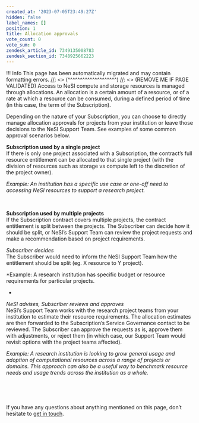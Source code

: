```yaml
---
created_at: '2023-07-05T23:49:27Z'
hidden: false
label_names: []
position: 1
title: Allocation approvals
vote_count: 0
vote_sum: 0
zendesk_article_id: 7349135008783
zendesk_section_id: 7348925662223
---
```



[//]: <> (REMOVE ME IF PAGE VALIDATED)
[//]: <> (vvvvvvvvvvvvvvvvvvvv)
 !!! Info
     This page has been automatically migrated and may contain formatting errors.
[//]: <> (^^^^^^^^^^^^^^^^^^^^)
[//]: <> (REMOVE ME IF PAGE VALIDATED)
Access to NeSI compute and storage resources is managed through
allocations. An allocation is a certain amount of a resource, or of a
rate at which a resource can be consumed, during a defined period of
time (in this case, the term of the Subscription).

Depending on the nature of your Subscription, you can choose to directly
manage allocation approvals for projects from your institution or leave
those decisions to the NeSI Support Team. See examples of some common
approval scenarios below.  
  

**Subscription used by a single project**  
If there is only one project associated with a Subscription, the
contract’s full resource entitlement can be allocated to that single
project (with the division of resources such as storage vs compute left
to the discretion of the project owner).

*Example: An institution has a specific use case or one-off need to
accessing NeSI resources to support a research project.*

 

**Subscription used by multiple projects**  
If the Subscription contract covers multiple projects, the contract
entitlement is split between the projects. The Subscriber can decide how
it should be split, or NeSI’s Support Team can review the project
requests and make a recommendation based on project requirements.  
  

*Subscriber decides*  
The Subscriber would need to inform the NeSI Support Team how the
entitlement should be split (eg. X resource to Y project).

*Example: A research institution has specific budget or resource
requirements for particular projects.  
  
*

*NeSI advises, Subscriber reviews and approves*  
NeSI’s Support Team works with the research project teams from your
institution to estimate their resource requirements. The allocation
estimates are then forwarded to the Subscription’s Service Governance
contact to be reviewed. The Subscriber can approve the requests as is,
approve them with adjustments, or reject them (in which case, our
Support Team would revisit options with the project teams affected).

*Example: A research institution is looking to grow general usage and
adoption of computational resources across a range of projects or
domains. This approach can also be a useful way to benchmark resource
needs and usage trends across the institution as a whole.*

 

 

If you have any questions about anything mentioned on this page, don’t
hesitate to [get in touch](mailto:info@nesi.org.nz).
